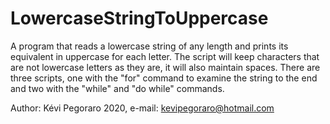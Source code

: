 # LowercaseStringToUppercase
A program that reads a lowercase string of any length and prints its equivalent in uppercase for each letter.
The script will keep characters that are not lowercase letters as they are, it will also maintain spaces.
There are three scripts, one with the "for" command to examine the string to the end and two with the "while" and "do while" commands.

Author: Kévi Pegoraro 2020, e-mail: kevipegoraro@hotmail.com
